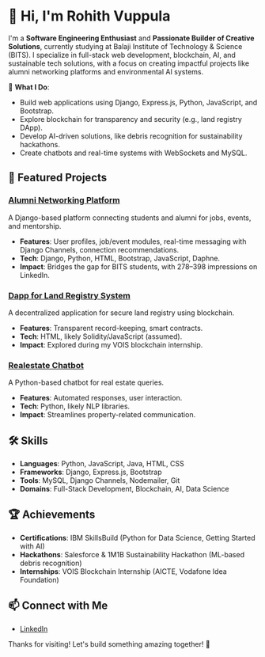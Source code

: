 # 👋 Hi, I'm Rohith Vuppula

I'm a **Software Engineering Enthusiast** and **Passionate Builder of Creative Solutions**, currently studying at Balaji Institute of Technology & Science (BITS). I specialize in full-stack web development, blockchain, AI, and sustainable tech solutions, with a focus on creating impactful projects like alumni networking platforms and environmental AI systems.

🌟 **What I Do**:
- Build web applications using Django, Express.js, Python, JavaScript, and Bootstrap.
- Explore blockchain for transparency and security (e.g., land registry DApp).
- Develop AI-driven solutions, like debris recognition for sustainability hackathons.
- Create chatbots and real-time systems with WebSockets and MySQL.

## 🚀 Featured Projects

### [Alumni Networking Platform](https://github.com/rohith1246/alumni_networking_platform)
A Django-based platform connecting students and alumni for jobs, events, and mentorship.
- **Features**: User profiles, job/event modules, real-time messaging with Django Channels, connection recommendations.
- **Tech**: Django, Python, HTML, Bootstrap, JavaScript, Daphne.
- **Impact**: Bridges the gap for BITS students, with 278–398 impressions on LinkedIn.

### [Dapp for Land Registry System](https://github.com/rohith1246/Dapp-for-land-registry-system)
A decentralized application for secure land registry using blockchain.
- **Features**: Transparent record-keeping, smart contracts.
- **Tech**: HTML, likely Solidity/JavaScript (assumed).
- **Impact**: Explored during my VOIS blockchain internship.

### [Realestate Chatbot](https://github.com/rohith1246/Realestate-Chatbot-)
A Python-based chatbot for real estate queries.
- **Features**: Automated responses, user interaction.
- **Tech**: Python, likely NLP libraries.
- **Impact**: Streamlines property-related communication.

## 🛠️ Skills
- **Languages**: Python, JavaScript, Java, HTML, CSS
- **Frameworks**: Django, Express.js, Bootstrap
- **Tools**: MySQL, Django Channels, Nodemailer, Git
- **Domains**: Full-Stack Development, Blockchain, AI, Data Science

## 🏆 Achievements
- **Certifications**: IBM SkillsBuild (Python for Data Science, Getting Started with AI)
- **Hackathons**: Salesforce & 1M1B Sustainability Hackathon (ML-based debris recognition)
- **Internships**: VOIS Blockchain Internship (AICTE, Vodafone Idea Foundation)

## 📫 Connect with Me
- [LinkedIn](https://www.linkedin.com/in/rohith-vuppula-599b16290/) 
  


Thanks for visiting! Let's build something amazing together! 🚀
